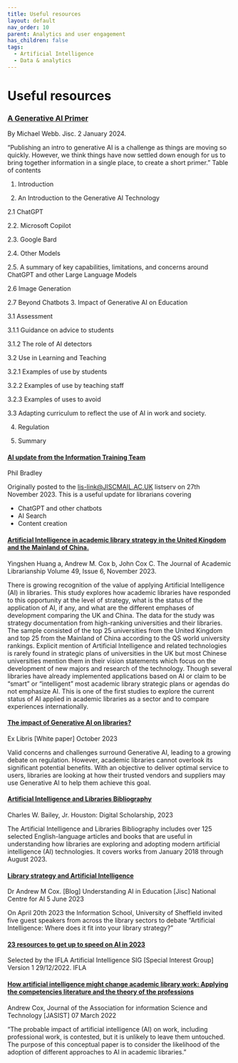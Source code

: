 ```yaml
---
title: Useful resources
layout: default
nav_order: 10
parent: Analytics and user engagement
has_children: false
tags:
  - Artificial Intelligence
  - Data & analytics
---
```

# Useful resources



### [A Generative AI Primer](https://nationalcentreforai.jiscinvolve.org/wp/2024/03/04/generative-ai-primer/)

By Michael Webb. Jisc. 2 January 2024.

“Publishing an intro to generative AI is a challenge as things are moving so quickly. However, we think things have now settled down enough for us to bring together information in a single place, to create a short primer.” Table of contents

1. Introduction

2. An Introduction to the Generative AI Technology

2.1 ChatGPT

2.2. Microsoft Copilot

2.3. Google Bard

2.4. Other Models

2.5. A summary of key capabilities, limitations, and concerns around ChatGPT and other Large Language Models

2.6 Image Generation

2.7 Beyond Chatbots 3. Impact of Generative AI on Education

3.1 Assessment

3.1.1 Guidance on advice to students

3.1.2 The role of AI detectors

3.2 Use in Learning and Teaching

3.2.1 Examples of use by students

3.2.2 Examples of use by teaching staff

3.2.3 Examples of uses to avoid

3.3 Adapting curriculum to reflect the use of AI in work and society.

4. Regulation

5. Summary

#### [AI update from the Information Training Team ](https://helibtech.com/_media/ai_update_from_the_information_training_team_by_phil_bradley_nov_2023.pdf)

Phil Bradley

Originally posted to the lis-link@JISCMAIL.AC.UK listserv on 27th November 2023. This is a useful update for librarians covering

* ChatGPT and other chatbots
* AI Search
* Content creation

#### [Artificial Intelligence in academic library strategy in the United Kingdom and the Mainland of China. ](https://www.sciencedirect.com/science/article/pii/S0099133323001118)

Yingshen Huang a, Andrew M. Cox b, John Cox C. The Journal of Academic Librarianship Volume 49, Issue 6, November 2023.

There is growing recognition of the value of applying Artificial Intelligence (AI) in libraries. This study explores how academic libraries have responded to this opportunity at the level of strategy, what is the status of the application of AI, if any, and what are the different emphases of development comparing the UK and China. The data for the study was strategy documentation from high-ranking universities and their libraries. The sample consisted of the top 25 universities from the United Kingdom and top 25 from the Mainland of China according to the QS world university rankings. Explicit mention of Artificial Intelligence and related technologies is rarely found in strategic plans of universities in the UK but most Chinese universities mention them in their vision statements which focus on the development of new majors and research of the technology. Though several libraries have already implemented applications based on AI or claim to be “smart” or “intelligent” most academic library strategic plans or agendas do not emphasize AI. This is one of the first studies to explore the current status of AI applied in academic libraries as a sector and to compare experiences internationally.

#### [The impact of Generative AI on libraries? ](https://clarivate.com/lp/the-impact-of-generative-ai-on-libraries/)

Ex Libris \[White paper] October 2023 

Valid concerns and challenges surround Generative AI, leading to a growing debate on regulation. However, academic libraries cannot overlook its significant potential benefits. With an objective to deliver optimal service to users, libraries are looking at how their trusted vendors and suppliers may use Generative AI to help them achieve this goal.

#### [Artificial Intelligence and Libraries Bibliography](https://digital-scholarship.org/ai/ai-libraries.htm)

Charles W. Bailey, Jr. Houston: Digital Scholarship, 2023

The Artificial Intelligence and Libraries Bibliography includes over 125 selected English-language articles and books that are useful in understanding how libraries are exploring and adopting modern artificial intelligence (AI) technologies. It covers works from January 2018 through August 2023.

#### [Library strategy and Artificial Intelligence ](https://nationalcentreforai.jiscinvolve.org/wp/2023/06/05/library-strategy-and-artificial-intelligence/)

Dr Andrew M Cox. \[Blog] Understanding AI in Education \[Jisc] National Centre for AI 5 June 2023 

On April 20th 2023 the Information School, University of Sheffield invited five guest speakers from across the library sectors to debate “Artificial Intelligence: Where does it fit into your library strategy?” 

#### [23 resources to get up to speed on AI in 2023](https://www.ifla.org/23-resources-to-get-up-to-speed-on-ai-in-2023/)

Selected by the IFLA Artificial Intelligence SIG \[Special Interest Group] Version 1 29/12/2022. IFLA

#### [How artificial intelligence might change academic library work: Applying the competencies literature and the theory of the professions](https://asistdl.onlinelibrary.wiley.com/doi/full/10.1002/asi.24635)

Andrew Cox, Journal of the Association for information Science and Technology \[JASIST] 07 March 2022 

“The probable impact of artificial intelligence (AI) on work, including professional work, is contested, but it is unlikely to leave them untouched. The purpose of this conceptual paper is to consider the likelihood of the adoption of different approaches to AI in academic libraries.”
